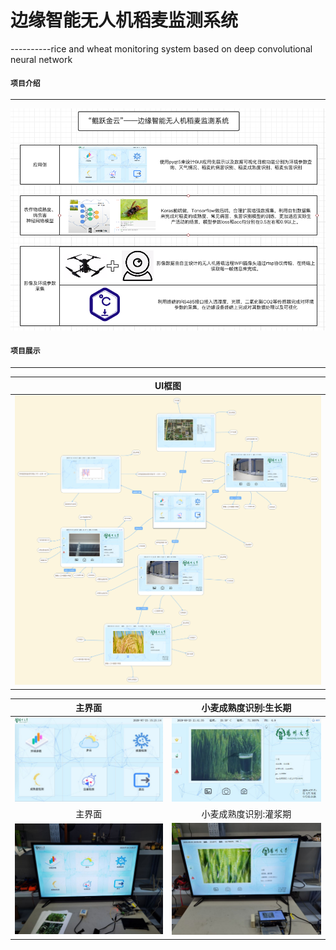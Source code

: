 ﻿# 边缘智能无人机稻麦监测系统
----------rice and wheat monitoring system based on deep convolutional neural network

#### `项目介绍`
-----------------------------------------------------------------------------------------------

<div align=center><img src="https://github.com/GTshenmi/IOT/blob/main/Display%20Image/0.png"/></div>



#### `项目展示`
-----------------------------------------------------------------------------------------------

|      UI框图      |
|:---------------:|
|![image6](https://github.com/GTshenmi/IOT/blob/main/Display%20Image/1.png)|

|   主界面   |   小麦成熟度识别:生长期   |  
|:---------------:|:---------------:|  
|![image5](https://github.com/GTshenmi/IOT/blob/main/Display%20Image/2.jpeg)|![image2](https://github.com/GTshenmi/IOT/blob/main/Display%20Image/3.jpeg)|
|   主界面   |   小麦成熟度识别:灌浆期   |  
|![image3](https://github.com/GTshenmi/IOT/blob/main/Display%20Image/4.jpeg)|![image1](https://github.com/GTshenmi/IOT/blob/main/Display%20Image/5.jpeg)|






